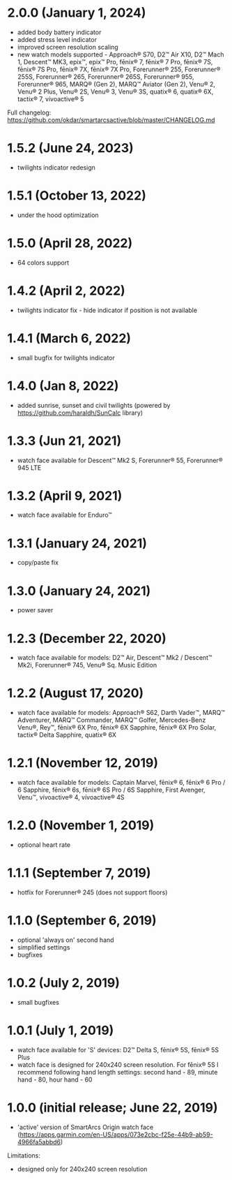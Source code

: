 # 2.0.0 (January 1, 2024)
* added body battery indicator
* added stress level indicator
* improved screen resolution scaling
* new watch models supported - Approach® S70, D2™ Air X10, D2™ Mach 1, Descent™ MK3, epix™, epix™ Pro, fēnix® 7, fēnix® 7 Pro, fēnix® 7S, fēnix® 7S Pro, fēnix® 7X, fēnix® 7X Pro, Forerunner® 255, Forerunner® 255S, Forerunner® 265, Forerunner® 265S, Forerunner® 955, Forerunner® 965, MARQ® (Gen 2), MARQ™ Aviator (Gen 2), Venu® 2, Venu® 2 Plus, Venu® 2S, Venu® 3, Venu® 3S, quatix® 6, quatix® 6X, tactix® 7, vívoactive® 5

Full changelog: https://github.com/okdar/smartarcsactive/blob/master/CHANGELOG.md
# 1.5.2 (June 24, 2023)
* twilights indicator redesign

# 1.5.1 (October 13, 2022)
* under the hood optimization

# 1.5.0 (April 28, 2022)
* 64 colors support

# 1.4.2 (April 2, 2022)
* twilights indicator fix - hide indicator if position is not available

# 1.4.1 (March 6, 2022)
* small bugfix for twilights indicator

# 1.4.0 (Jan 8, 2022)
* added sunrise, sunset and civil twilights (powered by https://github.com/haraldh/SunCalc library)

# 1.3.3 (Jun 21, 2021)
* watch face available for Descent™ Mk2 S, Forerunner® 55, Forerunner® 945 LTE

# 1.3.2 (April 9, 2021)
* watch face available for Enduro™

# 1.3.1 (January 24, 2021)
* copy/paste fix

# 1.3.0 (January 24, 2021)
* power saver

# 1.2.3 (December 22, 2020)
* watch face available for models: D2™ Air, Descent™ Mk2 / Descent™ Mk2i, Forerunner® 745, Venu® Sq. Music Edition

# 1.2.2 (August 17, 2020)
* watch face available for models: Approach® S62, Darth Vader™, MARQ™ Adventurer, MARQ™ Commander, MARQ™ Golfer, Mercedes-Benz Venu®, Rey™, fēnix® 6X Pro, fēnix® 6X Sapphire, fēnix® 6X Pro Solar, tactix® Delta Sapphire, quatix® 6X

# 1.2.1 (November 12, 2019)
* watch face available for models: Captain Marvel, fēnix® 6, fēnix® 6 Pro / 6 Sapphire, fēnix® 6s, fēnix® 6S Pro / 6S Sapphire, First Avenger, Venu™, vívoactive® 4, vívoactive® 4S

# 1.2.0 (November 1, 2019)
* optional heart rate

# 1.1.1 (September 7, 2019)
* hotfix for Forerunner® 245 (does not support floors)

# 1.1.0 (September 6, 2019)
* optional 'always on' second hand
* simplified settings
* bugfixes

# 1.0.2 (July 2, 2019)
* small bugfixes

# 1.0.1 (July 1, 2019)
* watch face available for 'S' devices: D2™ Delta S, fēnix® 5S, fēnix® 5S Plus
* watch face is designed for 240x240 screen resolution. For fēnix® 5S I recommend following hand length settings: second hand - 89, minute hand - 80, hour hand - 60

# 1.0.0 (initial release; June 22, 2019)
* 'active' version of SmartArcs Origin watch face (https://apps.garmin.com/en-US/apps/073e2cbc-f25e-44b9-ab59-4966fa5abbd6)

Limitations:
* designed only for 240x240 screen resolution
